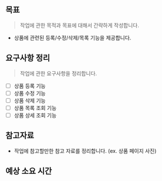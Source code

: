 ## 목표

> 작업에 관한 목적과 목표에 대해서 간략하게 작성합니다.

- 상품에 관련된 등록/수정/삭제/목록 기능을 제공합니다.

## 요구사항 정리

> 작업에 관한 요구사항을 정리합니다.

- [ ] 상품 등록 기능
- [ ] 상품 수정 기능
- [ ] 상품 삭제 기능
- [ ] 상품 목록 조회 기능
- [ ] 상품 상세 조회 기능

## 참고자료

- 작업에 참고할만한 참고 자료를 정리합니다.
  (ex. 상품 페이지 사진)

## 예상 소요 시간
